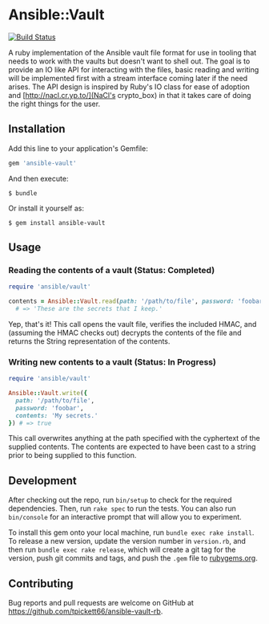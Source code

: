 # Ansible::Vault
[![Build Status](https://travis-ci.org/tpickett66/ansible-vault-rb.svg?branch=master)](https://travis-ci.org/tpickett66/ansible-vault-rb)

A ruby implementation of the Ansible vault file format for use in tooling that
needs to work with the vaults but doesn't want to shell out. The goal is to
provide an IO like API for interacting with the files, basic reading and
writing will be implemented first with a stream interface coming later if the
need arises. The API design is inspired by Ruby's IO class for ease of adoption
and [http://nacl.cr.yp.to/](NaCl's crypto_box) in that it takes care of doing
the right things for the user.

## Installation

Add this line to your application's Gemfile:

```ruby
gem 'ansible-vault'
```

And then execute:

    $ bundle

Or install it yourself as:

    $ gem install ansible-vault

## Usage

### Reading the contents of a vault (Status: Completed)

```ruby
require 'ansible/vault'

contents = Ansible::Vault.read(path: '/path/to/file', password: 'foobar')
  # => 'These are the secrets that I keep.'
```

Yep, that's it! This call opens the vault file, verifies the included HMAC, and
(assuming the HMAC checks out) decrypts the contents of the file and returns
the String representation of the contents.

### Writing new contents to a vault (Status: In Progress)

```ruby
require 'ansible/vault'

Ansible::Vault.write({
  path: '/path/to/file',
  password: 'foobar',
  contents: 'My secrets.'
}) # => true
```

This call overwrites anything at the path specified with the cyphertext of the
supplied contents. The contents are expected to have been cast to a string
prior to being supplied to this function.

## Development

After checking out the repo, run `bin/setup` to check for the required
dependencies. Then, run `rake spec` to run the tests. You can also run
`bin/console` for an interactive prompt that will allow you to experiment.

To install this gem onto your local machine, run `bundle exec rake install`. To
release a new version, update the version number in `version.rb`, and then run
`bundle exec rake release`, which will create a git tag for the version, push
git commits and tags, and push the `.gem` file to
[rubygems.org](https://rubygems.org).

## Contributing

Bug reports and pull requests are welcome on GitHub at
https://github.com/tpickett66/ansible-vault-rb.

